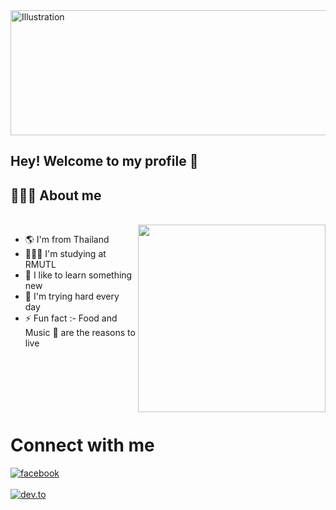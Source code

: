 <img align="center" src="https://c.tenor.com/TYLu4v26y8QAAAAC/art-water.gif" alt="Illustration" width=1000 height=200/>

## Hey! Welcome to my profile 👋

## 👨🏻‍💻 About me

<br>

<img src="https://website-crimea.ru/wp-content/uploads/github/message.gif" width="300px" align="right">

- 🌎 I'm from Thailand 
- 👨🏻‍💻 I'm studying at RMUTL
- 🧠 I like to learn something new
- 💭 I'm trying hard every day
- ⚡ Fun fact :- Food and Music 🎵 are the reasons to live
<br>
<br>
<br>
<br>
<br>

<h1  > Connect with me</h2>

[<img align="top" alt="facebook" src="https://img.shields.io/badge/facebook-%231877F2.svg?&style=for-the-badge&logo=facebook&logoColor=white" />](https://www.facebook.com/profile.php?id=100014604795927)
<br>  
[<img align="top" alt="dev.to" src="https://img.shields.io/badge/instagram-cd486b?logo=instagram&logoColor=white&style=for-the-badge"/>](https://www.instagram.com/imgearr_/)
<br>  
</div>
